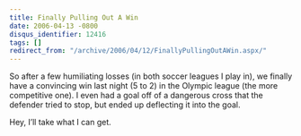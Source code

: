```yaml
---
title: Finally Pulling Out A Win
date: 2006-04-13 -0800
disqus_identifier: 12416
tags: []
redirect_from: "/archive/2006/04/12/FinallyPullingOutAWin.aspx/"
---
```


So after a few humiliating losses (in both soccer leagues I play in), we
finally have a convincing win last night (5 to 2) in the Olympic league
(the more competitive one). I even had a goal off of a dangerous cross
that the defender tried to stop, but ended up deflecting it into the
goal.

Hey, I’ll take what I can get.

